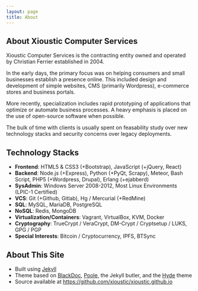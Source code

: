 ```yaml
---
layout: page
title: About
---
```


## About Xioustic Computer Services
Xioustic Computer Services is the contracting entity owned and operated by Christian Ferrier established in 2004.

In the early days, the primary focus was on helping consumers and small businesses establish a presence online. This included design and development of simple websites, CMS (primarily Wordpress), e-commerce stores and business portals.

More recently, specialization includes rapid prototyping of applications that optimize or automate business processes. A heavy emphasis is placed on the use of open-source software when possible.

The bulk of time with clients is usually spent on feasability study over new technology stacks and security concerns over legacy deployments.

## Technology Stacks
* **Frontend**: HTML5 & CSS3 (+Bootstrap), JavaScript (+jQuery, React)
* **Backend**: Node.js (+Express), Python (+PyQt, Scrapy), Meteor, Bash Script, PHP5 (+Wordpress, Drupal), Erlang (+ejabberd)
* **SysAdmin**: Windows Server 2008-2012, Most Linux Environments (LPIC-1 Certified)
* **VCS**: Git (+Github, Gitlab), Hg / Mercurial (+RedMine)
* **SQL**: MySQL, MariaDB, PostgreSQL
* **NoSQL**: Redis, MongoDB
* **Virtualization/Containers**: Vagrant, VirtualBox, KVM, Docker
* **Cryptography**: TrueCrypt / VeraCrypt, DM-Crypt / Cryptsetup / LUKS, GPG / PGP
* **Special Interests**: Bitcoin / Cryptocurrency, IPFS, BTSync

## About This Site
* Built using [Jekyll](http://jekyllrb.com)
* Theme based on [BlackDoc](https://github.com/karloespiritu/BlackDoc), [Poole](http://getpoole.com), the Jekyll butler, and the [Hyde](http://hyde.getpoole.com) theme
* Source available at https://github.com/xioustic/xioustic.github.io